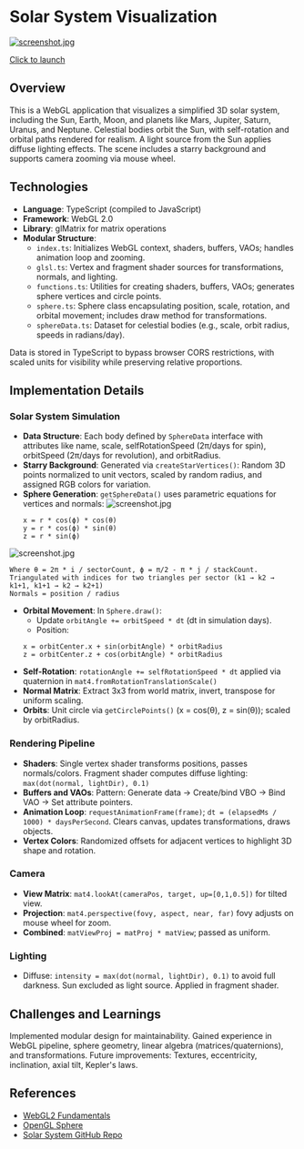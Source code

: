 # Solar System Visualization

[![screenshot.jpg](https://alexyiudrit.github.io/WebGL-Solar-System/screenshot.png)](https://alexyiudrit.github.io/WebGL-Solar-System/)

[Click to launch](https://alexyiudrit.github.io/WebGL-Solar-System/)

## Overview

This is a WebGL application that visualizes a simplified 3D solar system, including the Sun, Earth, Moon, and planets like Mars, Jupiter, Saturn, Uranus, and Neptune. Celestial bodies orbit the Sun, with self-rotation and orbital paths rendered for realism. A light source from the Sun applies diffuse lighting effects. The scene includes a starry background and supports camera zooming via mouse wheel.

## Technologies

- **Language**: TypeScript (compiled to JavaScript)
- **Framework**: WebGL 2.0
- **Library**: glMatrix for matrix operations
- **Modular Structure**:
  - `index.ts`: Initializes WebGL context, shaders, buffers, VAOs; handles animation loop and zooming.
  - `glsl.ts`: Vertex and fragment shader sources for transformations, normals, and lighting.
  - `functions.ts`: Utilities for creating shaders, buffers, VAOs; generates sphere vertices and circle points.
  - `sphere.ts`: Sphere class encapsulating position, scale, rotation, and orbital movement; includes draw method for transformations.
  - `sphereData.ts`: Dataset for celestial bodies (e.g., scale, orbit radius, speeds in radians/day).

Data is stored in TypeScript to bypass browser CORS restrictions, with scaled units for visibility while preserving relative proportions.

## Implementation Details

### Solar System Simulation

- **Data Structure**: Each body defined by `SphereData` interface with attributes like name, scale, selfRotationSpeed (2π/days for spin), orbitSpeed (2π/days for revolution), and orbitRadius.
- **Starry Background**: Generated via `createStarVertices()`: Random 3D points normalized to unit vectors, scaled by random radius, and assigned RGB colors for variation.
- **Sphere Generation**: `getSphereData()` uses parametric equations for vertices and normals:
![screenshot.jpg](https://alexyiudrit.github.io/WebGL-Solar-System/sphere.png)
  ```
  x = r * cos(ϕ) * cos(θ)
  y = r * cos(ϕ) * sin(θ)
  z = r * sin(ϕ)
  ```
![screenshot.jpg](https://alexyiudrit.github.io/WebGL-Solar-System/sector.png)
  ```
  Where θ = 2π * i / sectorCount, ϕ = π/2 - π * j / stackCount. 
  Triangulated with indices for two triangles per sector (k1 → k2 → k1+1, k1+1 → k2 → k2+1)
  Normals = position / radius
  ```
- **Orbital Movement**: In `Sphere.draw()`:
  - Update `orbitAngle += orbitSpeed * dt` (dt in simulation days).
  - Position:
  ```
  x = orbitCenter.x + sin(orbitAngle) * orbitRadius 
  z = orbitCenter.z + cos(orbitAngle) * orbitRadius
  ```
- **Self-Rotation**: `rotationAngle += selfRotationSpeed * dt` applied via quaternion in `mat4.fromRotationTranslationScale()`
- **Normal Matrix**: Extract 3x3 from world matrix, invert, transpose for uniform scaling.
- **Orbits**: Unit circle via `getCirclePoints()` (x = cos(θ), z = sin(θ)); scaled by orbitRadius.

### Rendering Pipeline

- **Shaders**: Single vertex shader transforms positions, passes normals/colors. Fragment shader computes diffuse lighting: `max(dot(normal, lightDir), 0.1)`
- **Buffers and VAOs**: Pattern: Generate data → Create/bind VBO → Bind VAO → Set attribute pointers.
- **Animation Loop**: `requestAnimationFrame(frame)`; `dt = (elapsedMs / 1000) * daysPerSecond`. Clears canvas, updates transformations, draws objects.
- **Vertex Colors**: Randomized offsets for adjacent vertices to highlight 3D shape and rotation.

### Camera

- **View Matrix**: `mat4.lookAt(cameraPos, target, up=[0,1,0.5])` for tilted view.
- **Projection**: `mat4.perspective(fovy, aspect, near, far)` fovy adjusts on mouse wheel for zoom.
- **Combined**: `matViewProj = matProj * matView`; passed as uniform.

### Lighting

- Diffuse: `intensity = max(dot(normal, lightDir), 0.1)` to avoid full darkness. Sun excluded as light source. Applied in fragment shader.

## Challenges and Learnings

Implemented modular design for maintainability. Gained experience in WebGL pipeline, sphere geometry, linear algebra (matrices/quaternions), and transformations. Future improvements: Textures, eccentricity, inclination, axial tilt, Kepler's laws.

## References

- [WebGL2 Fundamentals](https://webgl2fundamentals.org/)
- [OpenGL Sphere](https://www.songho.ca/opengl/gl_sphere.html)
- [Solar System GitHub Repo](https://github.com/pengfeiw/solar-system/tree/master)
